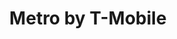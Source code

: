 ---
title: "Metro by T-Mobile"
url: /alexandria/metro-by-t-mobile-mount-vernon-avenue/
shop: Handy
---